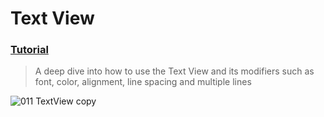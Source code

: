 # Text View
### [Tutorial](https://designcode.io/swiftui-handbook-text-view)
> A deep dive into how to use the Text View and its modifiers such as font, color, alignment, line spacing and multiple lines

![011  TextView copy](https://github.com/mrgsdev/DesignCode/assets/157994617/78b2da61-13e7-450b-b704-31c020b023ad)
